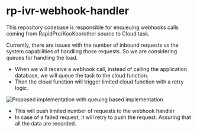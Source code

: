 # rp-ivr-webhook-handler
This repository codebase is responsible for enqueuing webhooks calls coming from RapidPro/KooKoo/other source to Cloud task.

Currently, there are issues with the number of inbound requests vs the system capabilities of handling those requests. 
So we are considering queues for handling the load. 
- When we will receive a webhook call, instead of calling the application database, we will queue the task to the cloud function. 
- Then the cloud function will trigger limited cloud function with a retry logic.

![Proposed implementation with queuing based implementation](https://user-images.githubusercontent.com/49094385/191035934-2ff17280-e076-4292-a5a3-f2a688cbef42.png)

- This will push limited number of requests to the webhook handler
- In case of a failed request, it will retry to push the request. Assuring that all the data are recorded.
